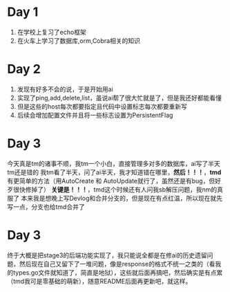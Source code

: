 # Day 1
1. 在学校上复习了echo框架
2. 在火车上学习了数据库,orm,Cobra相关的知识

# Day 2
1. 发现有好多不会的说，于是开始用ai
2. 实现了ping,add,delete,list，虽说ai帮了很大忙就是了，但是我还好都能看懂
3. 但是这些的host每次都要指定且代码中设置标志每次都要重新写
4. 后续会增加配置文件并且将一些标志设置为PersistentFlag

# Day 3
今天真是tm的诸事不顺，我tm一个小白，直接管理多对多的数据库，ai写了半天tm还是错的
我tm看了半天，问了ai半天，我才知道错在哪里，**然后！！！**，**tmd**有更简单的方法（用AutoCreate 和 AutoUpdate就行了，虽然还是有bug，但好歹很快修掉了）
**关键是！！！**，tmd这个时候还有人问我sb解压问题，我nm的真服了
本来我是想晚上写Devlog和合并分支的，但是现在有点红温，所以现在就先写一点，分支也给tmd合并了

# Day 3
终于大概是把stage3的后端功能实现了，我只能说全都是在修ai的历史遗留问题，然后现在自己又留下了一堆问题，像是response的格式不统一之类的（看我的types.go文件就知道了，简直是地狱），这些就后面再搞吧，然后确实是有点累（tmd我可是零基础的萌新），随意README后面再更新吧，就这样。